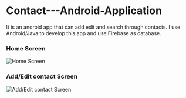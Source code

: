 # Contact---Android-Application
It is an android app that can add edit and search through contacts.
I use Android/Java to develop this app and use Firebase as database.

### Home Screen
![Home Screen](https://user-images.githubusercontent.com/75926283/172925187-447b5cf4-25df-4737-9927-f68937bb7862.png)

### Add/Edit contact Screen
![Add/Edit contact Screen](https://user-images.githubusercontent.com/75926283/172924968-a62477e0-19b2-4026-ab4d-b30bc0640402.png)
